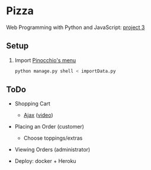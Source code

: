 # Pizza

Web Programming with Python and JavaScript: [project 3](https://docs.cs50.net/web/2019/x/projects/3/project3.html)

## Setup

1. Import [Pinocchio's menu](http://www.pinocchiospizza.net/menu.html)

    ```bash
    python manage.py shell < importData.py
    ```


## ToDo

- Shopping Cart

    - [Ajax](https://cs50.harvard.edu/web/2019/spring/notes/5/) ([video](https://video.cs50.net/web/2018/spring/lectures/5?t=1h18m7s))

- Placing an Order (customer)
    
    - Choose toppings/extras

- Viewing Orders (administrator)

- Deploy: docker + Heroku
